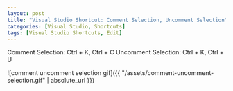 ```yaml
---
layout: post
title: "Visual Studio Shortcut: Comment Selection, Uncomment Selection"
categories: [Visual Studio, Shortcuts]
tags: [Visual Studio Shortcuts, Edit]
---
```


Comment Selection: Ctrl + K, Ctrl + C
Uncomment Selection: Ctrl + K, Ctrl + U

![comment uncomment selection gif]({{ "/assets/comment-uncomment-selection.gif" | absolute_url }})